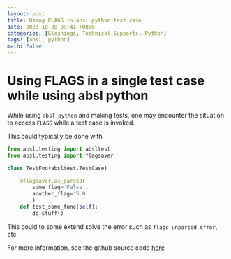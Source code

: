 ```yaml
---
layout: post
title: Using FLAGS in absl python test case
date: 2023-10-28 09:41 +0800
categories: [Gleanings, Technical Supports, Python]
tags: [absl, python]
math: False
---
```


# Using FLAGS in a single test case while using absl python

While using `absl python` and making tests, one may encounter
the situation to access `FLAGS` while a test case is invoked.

This could typically be done with

```python
from absl.testing import absltest
from absl.testing import flagsaver

class TestFoo(absltest.TestCase)

    @flagsaver.as_parsed(
        some_flag='False',
        another_flag='5.0'
        )
    def test_some_func(self):
        do_stuff()
```

This could to some extend solve the error such as 
`flags unparsed error`, etc.

For more information, see the github source code 
[here](https://github.com/abseil/abseil-py/blob/main/absl/testing/flagsaver.py)
